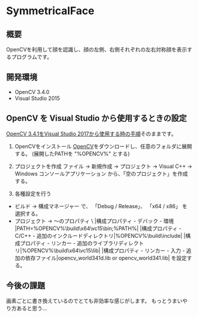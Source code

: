 # SymmetricalFace

## 概要
OpenCVを利用して顔を認識し、顔の左側、右側それぞれの左右対称顔を表示するプログラムです。

## 開発環境
* OpenCV 3.4.0
* Visual Studio 2015

## OpenCV を Visual Studio から使用するときの設定
[OpenCV 3.4.1をVisual Studio 2017から使用する時の手順](https://qiita.com/h-adachi/items/aad3401b8900438b2acd)そのままです。

1. OpenCVをインストール
[OpenCV](https://github.com/opencv/opencv/releases)をダウンロードし、任意のフォルダに展開する。 (展開したPATHを "%OPENCV%" とする)

2. プロジェクトを作成
ファイル -> 新規作成 -> プロジェクト -> Visual C++ -> Windows コンソールアプリケーション から、「空のプロジェクト」を作成する。

3. 各種設定を行う
* ビルド -> 構成マネージャー で、 「Debug / Release」、 「x64 / x86」 を選択する。
* プロジェクト -> ～のプロパティ \\
|構成プロパティ - デバック - 環境 |PATH=%OPENCV%\build\x64\vc15\bin;%PATH%|
|構成プロパティ - C/C++ - 追加のインクルードディレクトリ|%OPENCV%\build\include|
|構成プロパティ - リンカー - 追加のライブラリディレクトリ|%OPENCV%\build\x64\vc15\lib|
|構成プロパティ - リンカー - 入力 - 追加の依存ファイル|opencv_world341d.lib or opencv_world341.lib|
を設定する。

## 今後の課題
画素ごとに書き換えているのでとても非効率な感じがします。
もっとうまいやり方あると思う...
